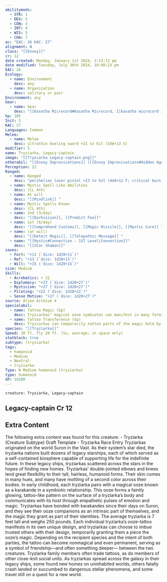 ```yaml
---
abilitymods:
  - STR: 1
  - DEX: 5
  - CON: 3
  - INT: 4
  - WIS: 5
  - CHA: 7
ac: "EAC: 26 KAC: 27"
alignment: N
class: "[[Envoy]]"
cr: 12
date created: Monday, January 1st 2024, 3:13:12 pm
date modified: Tuesday, July 30th 2024, 10:08:23 pm
EAC: 26
Ecology:
  - name: Environment
    desc: any
  - name: Organization
    desc: solitary or pair
Environment: any
Gear:
  - name: Gear
    desc: "[[Kasatha Microcord#Kasatha Microcord, I|kasatha microcord I]]V, [[Laser Pistol#Laser Pistol, Perihelion|perihelion laser pistol]] with two [[Battery#Battery, High-capacity|high capacity battery]] (40 charges each), [[Dueling Sword#Dueling Sword, Ultrathin|ultrathin dueling sword]]"
hp: 185
Init: 5
KAC: 27
Languages: Common
Melee:
  - name: Melee
    desc: ultrathin dueling sword +21 to hit (3d6+13 S)
modifier: 5
name: Tryziarka, Legacy-captain
image: "[[Tryziarka Legacy-captain.png]]"
otherabil: "[[Envoy Improvisations]] ([[Envoy Improvisations#Hidden Agenda (EX)|hidden agenda]], [[Envoy Improvisations#Improved Get 'em (EX)|improved get ’em]], [[Envoy Improvisations#Watch out (EX)|watch out]]), [[Star Shaman#Starlight Form (SU) - 3RD Level|starlight form]] (4 minutes, DC 13), tattoo magic, tattoo transference, [[Star Shaman#Walk the Void (SU) - 1ST Level|walk the void]] "
Perception: 22
Ranged:
  - name: Ranged
    desc: "perihelion laser pistol +23 to hit (4d4+12 F; critical burn 2d4) Tryziarka Spell-Like Abilities (CL 12th) 1/day—[[Mind Thrust]] (1st level, DC 18) At will—[[Stabilize]] "
  - name: Mystic Spell-Like Abilities
    desc: (CL 4th)
  - name: At will
    desc: "[[Mindlink]] "
  - name: Mystic Spells Known
    desc: (CL 4th)
  - name: 2nd (3/day)
    desc: "[[Darkvision]], [[Predict Foe]]"
  - name: 1st (6/day)
    desc: "[[Comprehend Customs]], [[Magic Missile]], [[Mystic Cure]] "
  - name: (at will)
    desc: "[[Detect Magic]], [[Telepathic Message]] "
  - name: "[[Mystic#Connection - 1ST Level|Connection]]"
    desc: "[[Star Shaman]]"
saves:
  - Fort: "+11 (`dice: 1d20+11`)"
  - Ref: "+13 (`dice: 1d20+13`)"
  - Will: "+15 (`dice: 1d20+15`)"
size: Medium
Skills:
  - Acrobatics: + 22
  - Diplomacy: "+27 (`dice: 1d20+27`)"
  - Mysticism: "+27 (`dice: 1d20+27`)"
  - Piloting: "+22 (`dice: 1d20+22`)"
  - Sense Motive: "+27 (`dice: 1d20+27`)"
source: Alien Archive 4
specialabil:
  - name: Tattoo Magic (Sp)
    desc: Tryziarkas’ magical ooze symbiotes can manifest in many forms. At character creation, a tryziarka chooses a 0-level spell from the mystic spell list and can cast it at will as a spell-like ability. Upon reaching 5th level, a tryziarka chooses a 1st-level mystic spell and can also cast it once per day as a spell-like ability. Their caster level for these spell-like abilities is equal to the tryziarka’s character level, and Wisdom is the key ability score.
  - name: Tattoo Transference (Sp)
    desc: Tryziarkas can temporarily tattoo parts of the magic held by their karakande on other creatures. Once per day, a tryziarka spend 1 minute in physical contact with a willing creature to place some of their ooze-magic on that creature, granting that creature the tattoo magic ability (identical to the tryziarka’s own); that creature loses this ability at the end of 24 hours. A creature can benefit from only one such ability at a time (not counting their own from being a tryziarka).
species: "[[Tryziarka]]"
Speed: 30 ft. fly 20 ft. (Su, average; in space only)
statblock: true
subtype: (tryziarka)
tags:
  - humanoid
  - Medium
  - Neutral
  - tryziarka
Type: N Medium humanoid (tryziarka)
type: humanoid
XP: 19200
---
```


```statblock
creature: Tryziarka, Legacy-captain
```

## Legacy-captain Cr 12

## Extra Content

The following extra content was found for this creature:
\- Tryziarka (Creature Subtype) Graft Template
\- Tryziarka Race Entry
Tryziarkas originated on the world Suron in the Vast. As their system’s star died, the tryziarka nations built dozens of legacy starships, each of which served as a self-contained biosphere capable of supporting life for the indefinite future. In these legacy ships, tryziarkas scattered across the stars in the hopes of finding new homes.
Tryziarkas’ double-jointed elbows and knees lend great flexibility to their tall, hairless, humanoid forms. Their skin comes in many hues, and many have mottling of a second color across their bodies. In early childhood, each tryziarka pairs with a magical ooze known as a karakande in a symbiotic relationship. This ooze forms a faintly glowing, tattoo-like pattern on the surface of a tryziarka’s body and communicates with its host through empathetic pulses of emotion and magic. Tryziarkas have bonded with karakandes since their days on Suron, and they see their ooze companions as an intrinsic part of themselves, and the magic they grant as part of their identities. The average tryziarka is 7 feet tall and weighs 250 pounds.
Each individual tryziarka’s ooze-tattoo manifests in its own unique design, and tryziarkas can choose to imbue trusted others with their design, temporarily granting them a piece the ooze’s magic. Depending on the recipient species and the intent of both parties, the tattoo can become nonmagical and even permanent, serving as a symbol of friendship—and often something deeper— between the two creatures. Tryziarka family members often trade tattoos, as do members of other close-knit social units.
As tryziarkas spread across the galaxy in their legacy ships, some found new homes on uninhabited worlds, others fatally crash landed or succumbed to dangerous stellar phenomena, and some travel still on a quest for a new world.

